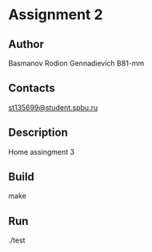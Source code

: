 # Assignment 2
## Author
Basmanov Rodion Gennadievich B81-mm
## Contacts
st135699@student.spbu.ru
## Description
Home assingment 3
## Build
make
## Run
./test